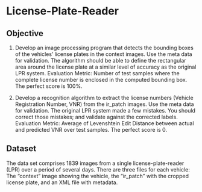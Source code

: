 # License-Plate-Reader

## Objective
1) Develop an image processing program that detects the bounding boxes of the vehicles’
license plates in the context images. Use the meta data for validation. The algorithm
should be able to define the rectangular area around the license plate at a similar level of
accuracy as the original LPR system.
Evaluation Metric: Number of test samples where the complete license number is
enclosed in the computed bounding box. The perfect score is 100%.

2) Develop a recognition algorithm to extract the license numbers (Vehicle Registration
Number, VNR) from the ir_patch images. Use the meta data for validation. The original
LPR system made a few mistakes. You should correct those mistakes; and validate against
the corrected labels.
Evaluation Metric: Average of Levenshtein Edit Distance between actual and predicted
VNR over test samples. The perfect score is 0.


## Dataset
The data set comprises 1839 images from a single license-plate-reader (LPR) over a period of
several days. There are three files for each vehicle: The “context” image showing the vehicle,
the “ir_patch” with the cropped license plate, and an XML file with metadata.

